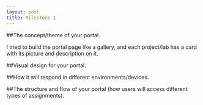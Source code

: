 ```yaml
---
layout: post
title: Milestone 1
---
```

##The concept/theme of your portal.

I tried to build the portal page like a gallery, and each project/lab has a card with its picture and description on it.

##Visual design for your portal.

##How it will respond in different environments/devices.

##The structure and flow of your portal (how users will access different types of assignments).
